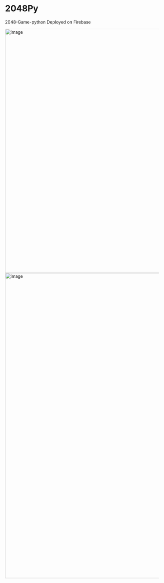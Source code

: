 # 2048Py
2048-Game-python
Deployed on Firebase

<img width="800" alt="image" src="https://github.com/user-attachments/assets/b2c3dca7-3480-474a-9b1f-5154d43eb584" />

<img width="1000" alt="image" src="https://github.com/user-attachments/assets/d5a4c65a-5c5b-4896-815a-ef2f006520a3" />
